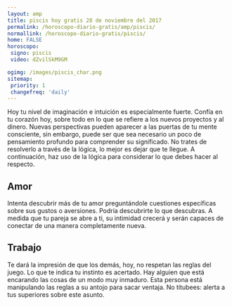 ```yaml
---
layout: amp
title: piscis hoy gratis 28 de noviembre del 2017 
permalink: /horoscopo-diario-gratis/amp/piscis/
normallink: /horoscopo-diario-gratis/piscis/
home: FALSE
horoscopo:
 signo: piscis
 video: dZvilSkM9GM

ogimg: /images/piscis_char.png
sitemap:
 priority: 1
 changefreq: 'daily'
---
```



Hoy tu nivel de imaginación e intuición es especialmente fuerte. Confía en tu corazón hoy, sobre todo en lo que se refiere a los nuevos proyectos y al dinero. Nuevas perspectivas pueden aparecer a las puertas de tu mente consciente, sin embargo, puede ser que sea necesario un poco de pensamiento profundo para comprender su significado. No trates de resolverlo a través de la lógica, lo mejor es dejar que te llegue. A continuación, haz uso de la lógica para considerar lo que debes hacer al respecto.

## Amor

Intenta descubrir más de tu amor preguntándole cuestiones específicas sobre sus gustos o aversiones. Podría descubrirte lo que descubras. A medida que tu pareja se abre a ti, su intimidad crecerá y serán capaces de conectar de una manera completamente nueva.

## Trabajo

Te dará la impresión de que los demás, hoy, no respetan las reglas del juego. Lo que te indica tu instinto es acertado. Hay alguien que está encarando las cosas de un modo muy inmaduro. Esta persona está manipulando las reglas a su antojo para sacar ventaja. No titubees: alerta a tus superiores sobre este asunto.